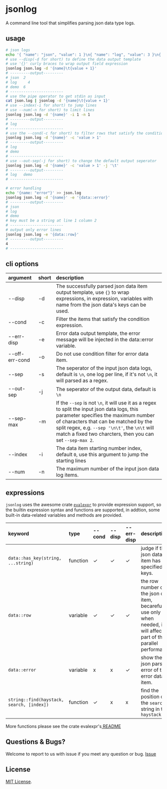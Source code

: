 # jsonlog

A command line tool that simplifies parsing json data type logs.

## usage

```bash
# json logs
echo '{ "name": "json", "value": 1 }\n{ "name": "log", "value": 3 }\n{ "name": "demo", "value": 5}' > json.log
# use --disp(-d for short) to define the data output template
# use '{}' curly braces to wrap output field expression
jsonlog json.log -d '{name}\t{value + 1}'
# ---------output---------
# json  2
# log	  4
# demo  6
# ------------------------
# use the pipe operator to get stdin as input
cat json.log | jsonlog -d '{name}\t{value + 1}'
# use --index(-i for short) to jump lines
# use --num(-n for short) to limit lines
jsonlog json.log -d '{name}' -i 1 -n 1
# ---------output---------
# log
# ------------------------
# use the --cond(-c for short) to filter rows that satisfy the condition
jsonlog json.log -d '{name}' -c 'value > 1'
# ---------output---------
# log
# demo
# ------------------------
# use --out-sep(-j for short) to change the default output seperator
jsonlog json.log -d '{name}' -c 'value > 1' -j '\t'
# ---------output---------
# log	demo
# ------------------------

# error handling
echo '{name: "error"}' >> json.log
jsonlog json.log -d '{name}' -e '{data::error}'
# ---------output---------
# json
# log
# demo
# key must be a string at line 1 column 2
# ------------------------
# output only error lines
jsonlog json.log -e '{data::row}'
# ---------output---------
4
# ------------------------
```

## cli options

| argument       | short | description                                                                                                                                                                                                                                                                                  |
| :------------- | :---- | :------------------------------------------------------------------------------------------------------------------------------------------------------------------------------------------------------------------------------------------------------------------------------------------- |
| --disp         | -d    | The successfully parsed json data item output template, use `{}` to wrap expressions, in expression, variables with name from the json data's keys can be used.                                                                                                                              |
| --cond         | -c    | Filter the items that satisfy the condition expression.                                                                                                                                                                                                                                      |
| --err-disp     | -e    | Error data output template, the error message will be injected in the data::error variable.                                                                                                                                                                                                  |
| --off-err-cond | -o    | Do not use condition filter for error data item.                                                                                                                                                                                                                                             |
| --sep          | -s    | The seperator of the input json data logs, default is `\n`, one log per line, if it's not `\n`, it will parsed as a regex.                                                                                                                                                                   |
| --out-sep      | -j    | The seperator of the output data, default is `\n`                                                                                                                                                                                                                                            |
| --sep-max      | -m    | If the `--sep` is not `\n`, it will use it as a regex to split the input json data logs, this parameter specifies the maximum number of characters that can be matched by the split regex, e.g. `--sep '\n\t'`, the `\n\t` will match a fixed two charcters, then you can set `--sep-max 2`. |
| --index        | -i    | The data item starting number index, default `0`, use this argument to jump the starting lines                                                                                                                                                                                               |
| --num          | -n    | The maximum number of the input json data log items.                                                                                                                                                                                                                                         |

## expressions

`jsonlog` uses the awesome crate [`evalexpr`](https://github.com/ISibboI/evalexpr) to provide expression support, so the builtin expression syntax and functions are supported, in addtion, some built-in data-related variables and methods are provided.

| keyword  | type  | --cond | --disp | --err-disp | description |
| :------- | :---- | :---------- | :------ | :--- | :---------- |
| `data::has_key(string, ...string)` | function | ✓ | ✓ | ✓ | judge if the json data item has the specified keys. |
| `data::row` | variable | ✓ | ✓ | ✓ | the row number of the json data item, becareful to use only when needed, it will affect part of the parallel performance. |
| `data::error` | variable | x | x | ✓ | show the json parsing error of the error data item. |
| `string::find(haystack, search, [index])` | function | ✓ | x | x | find the position of the `search` string in the `haystack` |

More functions please see the crate evalexpr's[ README](https://github.com/ISibboI/evalexpr#builtin-functions)

## Questions & Bugs?

Welcome to report to us with issue if you meet any question or bug. [Issue](https://github.com/suchjs/nprintf/issues)

## License

[MIT License](./LICENSE).
